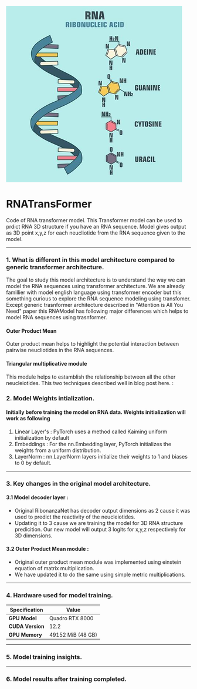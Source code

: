 ![Alt text](image.png)

# RNATransFormer
Code of RNA transformer model. This Transformer model can be used to prdict RNA 3D structure if you have an RNA sequence. Model gives output as 3D point x,y,z for each neucliotide from the RNA sequence given to the model.

---
### 1. What is different in this model architecture compared to generic transformer architecture.
The goal to study this model architecture is to understand the way we can model the RNA sequences using transformer architecture. We are already famillier with model english language using transformer encoder but this something curious to explore the RNA sequence modeling using transfomer. Except generic trasnformer architecture described in "Attention is All You Need" paper this RNAModel has following major differences which helps to model RNA sequences using trasnformer.
#### Outer Product Mean
Outer product mean helps to highlight the potential interaction between pairwise neucliotides in the RNA sequences.
#### Triangular multiplicative module
This module helps to estamblish the relationship between all the other neucleiotides.
This two techniques described well in blog post here. : 


### 2. Model Weights intialization.
#### Initially before training the model on RNA data. Weights initialization will work as following
1. Linear Layer's : PyTorch uses a method called Kaiming uniform initialization by default
2. Embeddings     : For the nn.Embedding layer, PyTorch initializes the weights from a uniform distribution.
3. LayerNorm : nn.LayerNorm layers initialize their weights to 1 and biases to 0 by default.
---

### 3. Key changes in the original model architecture.
#### 3.1 Model decoder layer :
- Original RibonanzaNet has decoder output dimensions as 2 cause it was used to predict the reactivity of the neucleiotides.
- Updating it to 3 cause we are training the model for 3D RNA structure predicition. Our new model will output 3 logits for x,y,z respectively for 3D dimensions.

#### 3.2 Outer Product Mean module :
- Original outer product mean module was implemented using einstein equation of matrix multiplication.
- We have updated it to do the same using simple metric multiplications.
---

### 4. Hardware used for model training.

| Specification       | Value                        |
|---------------------|-----------------------------|
| **GPU Model**       | Quadro RTX 8000             |
| **CUDA Version**    | 12.2                        |
| **GPU Memory**      | 49152 MiB (48 GB)           |
---

### 5. Model training insights.

---
### 6. Model results after training completed.
